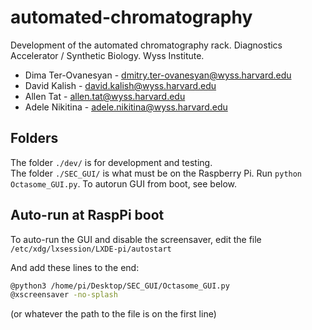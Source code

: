 # automated-chromatography
Development of the automated chromatography rack.  Diagnostics Accelerator / Synthetic Biology. Wyss Institute.

- Dima Ter-Ovanesyan - dmitry.ter-ovanesyan@wyss.harvard.edu
- David Kalish - david.kalish@wyss.harvard.edu
- Allen Tat - allen.tat@wyss.harvard.edu
- Adele Nikitina - adele.nikitina@wyss.harvard.edu

## Folders

The folder `./dev/` is for development and testing.  
The folder `./SEC_GUI/` is what must be on the Raspberry Pi.  Run `python Octasome_GUI.py`. To autorun GUI from boot, see below.

## Auto-run at RaspPi boot
To auto-run the GUI and disable the screensaver, edit the file `/etc/xdg/lxsession/LXDE-pi/autostart`

And add these lines to the end: 

```sh
@python3 /home/pi/Desktop/SEC_GUI/Octasome_GUI.py
@xscreensaver -no-splash
```

(or whatever the path to the file is on the first line)
